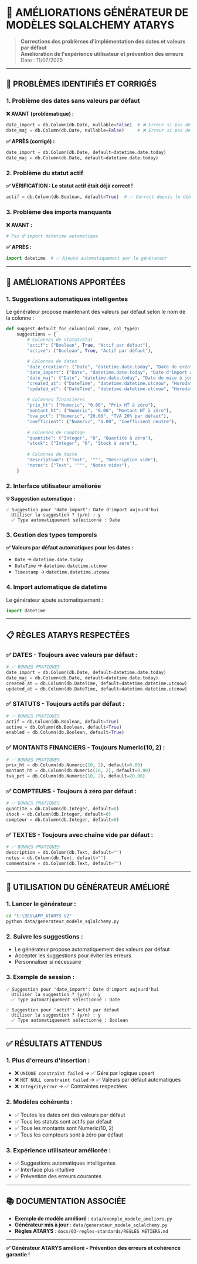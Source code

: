 # 🔧 AMÉLIORATIONS GÉNÉRATEUR DE MODÈLES SQLALCHEMY ATARYS

> **Corrections des problèmes d'implémentation des dates et valeurs par défaut**  
> **Amélioration de l'expérience utilisateur et prévention des erreurs**  
> Date : 11/07/2025

---

## 🚨 PROBLÈMES IDENTIFIÉS ET CORRIGÉS

### **1. Problème des dates sans valeurs par défaut**

**❌ AVANT (problématique) :**
```python
date_import = db.Column(db.Date, nullable=False)  # ❌ Erreur si pas de valeur
date_maj = db.Column(db.Date, nullable=False)     # ❌ Erreur si pas de valeur
```

**✅ APRÈS (corrigé) :**
```python
date_import = db.Column(db.Date, default=datetime.date.today)
date_maj = db.Column(db.Date, default=datetime.date.today)
```

### **2. Problème du statut actif**

**✅ VÉRIFICATION : Le statut actif était déjà correct !**
```python
actif = db.Column(db.Boolean, default=True)  # ✅ Correct depuis le début
```

### **3. Problème des imports manquants**

**❌ AVANT :**
```python
# Pas d'import datetime automatique
```

**✅ APRÈS :**
```python
import datetime  # ✅ Ajouté automatiquement par le générateur
```

---

## 🎯 AMÉLIORATIONS APPORTÉES

### **1. Suggestions automatiques intelligentes**

Le générateur propose maintenant des valeurs par défaut selon le nom de la colonne :

```python
def suggest_default_for_column(col_name, col_type):
    suggestions = {
        # Colonnes de statut/état
        "actif": ("Boolean", True, "Actif par défaut"),
        "active": ("Boolean", True, "Actif par défaut"),
        
        # Colonnes de dates
        "date_creation": ("Date", "datetime.date.today", "Date de création aujourd'hui"),
        "date_import": ("Date", "datetime.date.today", "Date d'import aujourd'hui"),
        "date_maj": ("Date", "datetime.date.today", "Date de mise à jour aujourd'hui"),
        "created_at": ("DateTime", "datetime.datetime.utcnow", "Horodatage de création"),
        "updated_at": ("DateTime", "datetime.datetime.utcnow", "Horodatage de mise à jour"),
        
        # Colonnes financières
        "prix_ht": ("Numeric", "0.00", "Prix HT à zéro"),
        "montant_ht": ("Numeric", "0.00", "Montant HT à zéro"),
        "tva_pct": ("Numeric", "20.00", "TVA 20% par défaut"),
        "coefficient": ("Numeric", "1.00", "Coefficient neutre"),
        
        # Colonnes de comptage
        "quantite": ("Integer", "0", "Quantité à zéro"),
        "stock": ("Integer", "0", "Stock à zéro"),
        
        # Colonnes de texte
        "description": ("Text", '""', "Description vide"),
        "notes": ("Text", '""', "Notes vides"),
    }
```

### **2. Interface utilisateur améliorée**

**💡 Suggestion automatique :**
```
💡 Suggestion pour 'date_import': Date d'import aujourd'hui
  Utiliser la suggestion ? (y/n) : y
  ✅ Type automatiquement sélectionné : Date
```

### **3. Gestion des types temporels**

**✅ Valeurs par défaut automatiques pour les dates :**
- `Date` → `datetime.date.today`
- `DateTime` → `datetime.datetime.utcnow`
- `Timestamp` → `datetime.datetime.utcnow`

### **4. Import automatique de datetime**

Le générateur ajoute automatiquement :
```python
import datetime
```

---

## 📋 RÈGLES ATARYS RESPECTÉES

### **✅ DATES - Toujours avec valeurs par défaut :**
```python
# ✅ BONNES PRATIQUES
date_import = db.Column(db.Date, default=datetime.date.today)
date_maj = db.Column(db.Date, default=datetime.date.today)
created_at = db.Column(db.DateTime, default=datetime.datetime.utcnow)
updated_at = db.Column(db.DateTime, default=datetime.datetime.utcnow)
```

### **✅ STATUTS - Toujours actifs par défaut :**
```python
# ✅ BONNES PRATIQUES
actif = db.Column(db.Boolean, default=True)
active = db.Column(db.Boolean, default=True)
enabled = db.Column(db.Boolean, default=True)
```

### **✅ MONTANTS FINANCIERS - Toujours Numeric(10, 2) :**
```python
# ✅ BONNES PRATIQUES
prix_ht = db.Column(db.Numeric(10, 2), default=0.00)
montant_ht = db.Column(db.Numeric(10, 2), default=0.00)
tva_pct = db.Column(db.Numeric(10, 2), default=20.00)
```

### **✅ COMPTEURS - Toujours à zéro par défaut :**
```python
# ✅ BONNES PRATIQUES
quantite = db.Column(db.Integer, default=0)
stock = db.Column(db.Integer, default=0)
compteur = db.Column(db.Integer, default=0)
```

### **✅ TEXTES - Toujours avec chaîne vide par défaut :**
```python
# ✅ BONNES PRATIQUES
description = db.Column(db.Text, default="")
notes = db.Column(db.Text, default="")
commentaire = db.Column(db.Text, default="")
```

---

## 🚀 UTILISATION DU GÉNÉRATEUR AMÉLIORÉ

### **1. Lancer le générateur :**
```bash
cd "C:\DEV\APP_ATARYS V2"
python data/generateur_modele_sqlalchemy.py
```

### **2. Suivre les suggestions :**
- Le générateur propose automatiquement des valeurs par défaut
- Accepter les suggestions pour éviter les erreurs
- Personnaliser si nécessaire

### **3. Exemple de session :**
```
💡 Suggestion pour 'date_import': Date d'import aujourd'hui
  Utiliser la suggestion ? (y/n) : y
  ✅ Type automatiquement sélectionné : Date

💡 Suggestion pour 'actif': Actif par défaut
  Utiliser la suggestion ? (y/n) : y
  ✅ Type automatiquement sélectionné : Boolean
```

---

## ✅ RÉSULTATS ATTENDUS

### **1. Plus d'erreurs d'insertion :**
- ❌ `UNIQUE constraint failed` → ✅ Géré par logique upsert
- ❌ `NOT NULL constraint failed` → ✅ Valeurs par défaut automatiques
- ❌ `IntegrityError` → ✅ Contraintes respectées

### **2. Modèles cohérents :**
- ✅ Toutes les dates ont des valeurs par défaut
- ✅ Tous les statuts sont actifs par défaut
- ✅ Tous les montants sont Numeric(10, 2)
- ✅ Tous les compteurs sont à zéro par défaut

### **3. Expérience utilisateur améliorée :**
- ✅ Suggestions automatiques intelligentes
- ✅ Interface plus intuitive
- ✅ Prévention des erreurs courantes

---

## 📚 DOCUMENTATION ASSOCIÉE

- **Exemple de modèle amélioré** : `data/exemple_modele_ameliore.py`
- **Générateur mis à jour** : `data/generateur_modele_sqlalchemy.py`
- **Règles ATARYS** : `docs/03-regles-standards/REGLES METIERS.md`

---

**✅ Générateur ATARYS amélioré - Prévention des erreurs et cohérence garantie !** 